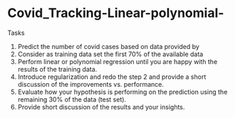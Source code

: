# Covid_Tracking-Linear-polynomial-
Tasks
1. Predict the number of covid cases based on data provided by 
2. Consider as training data set the first 70% of the available data
3. Perform linear or polynomial regression until you are happy with the results of the training data.
4. Introduce regularization and redo the step 2 and provide a short discussion of the improvements vs. performance.
5. Evaluate how your hypothesis is performing on the prediction using the remaining 30% of the data (test set).
6. Provide short discussion of the results and your insights.
